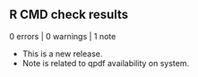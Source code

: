## R CMD check results

0 errors | 0 warnings | 1 note

* This is a new release.
* Note is related to qpdf availability on system.
